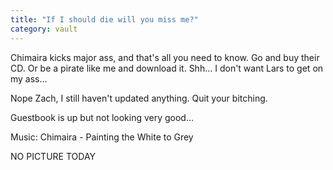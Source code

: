 ```yaml
---
title: "If I should die will you miss me?"
category: vault
---
```


Chimaira kicks major ass, and that's all you need to know. Go and buy their
CD. Or be a pirate like me and download it. Shh... I don't want Lars to get on
my ass...

Nope Zach, I still haven't updated anything. Quit your bitching.

Guestbook is up but not looking very good... 

Music: Chimaira - Painting the White to Grey

NO PICTURE TODAY
